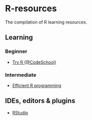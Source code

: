 # R-resources
The compilation of R learning resources.

## Learning

### Beginner
- [Try R (@CodeSchool)](http://tryr.codeschool.com/)

### Intermediate
- [Efficient R programming](https://csgillespie.github.io/efficientR/)

## IDEs, editors & plugins
- [RStudio](https://www.rstudio.com/)
